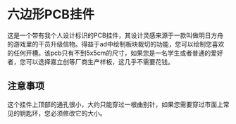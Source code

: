 # 六边形PCB挂件
这是一个带有我个人设计标识的PCB挂件，其设计灵感来源于一款叫做明日方舟的游戏里的干员升级信物。得益于ad中绘制板块裁切的功能，您可以绘制您喜欢的任何开槽。该pcb只有不到5x5cm的尺寸，如果您是一名学生或者普通的爱好者，您可以选择嘉立创等厂商生产样板，这几乎不需要花钱。

## 注意事项
这个挂件上顶部的通孔很小，大约只能穿过一根曲别针，如果您需要穿过市面上常见的钥匙环，您必须修改它的大小。
